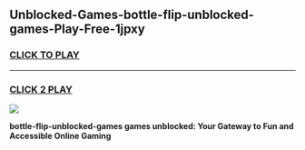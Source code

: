 
## Unblocked-Games-bottle-flip-unblocked-games-Play-Free-1jpxy
<h3>
<a href="https://premium76.site?title=bottle-flip-unblocked-games&ref=10A">CLICK TO PLAY</a></h3>
<hr>

<h3>
<a href="https://premium76.site?title=bottle-flip-unblocked-games&ref=10A">CLICK 2 PLAY</a>
  
</h3>

<a href="https://premium76.site?title=bottle-flip-unblocked-games&ref=10A"><img src="https://clearcache.store/games.png"></a>


**bottle-flip-unblocked-games games unblocked: Your Gateway to Fun and Accessible Online Gaming**
